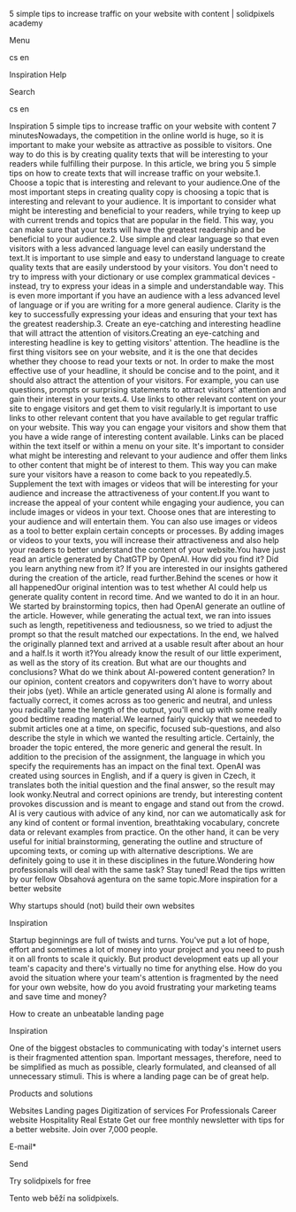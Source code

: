 <p>5 simple tips to increase traffic on your website with content | solidpixels academy</p>
<p>Menu</p>
<p>cs en</p>
<p>Inspiration Help</p>
<p>Search</p>
<p>cs en</p>
<p>Inspiration
5 simple tips to increase traffic on your website with content
7 minutesNowadays, the competition in the online world is huge, so it is important to make your website as attractive as possible to visitors. One way to do this is by creating quality texts that will be interesting to your readers while fulfilling their purpose. In this article, we bring you 5 simple tips on how to create texts that will increase traffic on your website.1. Choose a topic that is interesting and relevant to your audience.One of the most important steps in creating quality copy is choosing a topic that is interesting and relevant to your audience. It is important to consider what might be interesting and beneficial to your readers, while trying to keep up with current trends and topics that are popular in the field. This way, you can make sure that your texts will have the greatest readership and be beneficial to your audience.2. Use simple and clear language so that even visitors with a less advanced language level can easily understand the text.It is important to use simple and easy to understand language to create quality texts that are easily understood by your visitors. You don't need to try to impress with your dictionary or use complex grammatical devices - instead, try to express your ideas in a simple and understandable way. This is even more important if you have an audience with a less advanced level of language or if you are writing for a more general audience. Clarity is the key to successfully expressing your ideas and ensuring that your text has the greatest readership.3. Create an eye-catching and interesting headline that will attract the attention of visitors.Creating an eye-catching and interesting headline is key to getting visitors' attention. The headline is the first thing visitors see on your website, and it is the one that decides whether they choose to read your texts or not. In order to make the most effective use of your headline, it should be concise and to the point, and it should also attract the attention of your visitors. For example, you can use questions, prompts or surprising statements to attract visitors' attention and gain their interest in your texts.4. Use links to other relevant content on your site to engage visitors and get them to visit regularly.It is important to use links to other relevant content that you have available to get regular traffic on your website. This way you can engage your visitors and show them that you have a wide range of interesting content available. Links can be placed within the text itself or within a menu on your site. It's important to consider what might be interesting and relevant to your audience and offer them links to other content that might be of interest to them. This way you can make sure your visitors have a reason to come back to you repeatedly.5. Supplement the text with images or videos that will be interesting for your audience and increase the attractiveness of your content.If you want to increase the appeal of your content while engaging your audience, you can include images or videos in your text. Choose ones that are interesting to your audience and will entertain them. You can also use images or videos as a tool to better explain certain concepts or processes. By adding images or videos to your texts, you will increase their attractiveness and also help your readers to better understand the content of your website.You have just read an article generated by ChatGTP by OpenAI. How did you find it? Did you learn anything new from it? If you are interested in our insights gathered during the creation of the article, read further.Behind the scenes or how it all happenedOur original intention was to test whether AI could help us generate quality content in record time. And we wanted to do it in an hour. We started by brainstorming topics, then had OpenAI generate an outline of the article. However, while generating the actual text, we ran into issues such as length, repetitiveness and tediousness, so we tried to adjust the prompt so that the result matched our expectations. In the end, we halved the originally planned text and arrived at a usable result after about an hour and a half.Is it worth it?You already know the result of our little experiment, as well as the story of its creation. But what are our thoughts and conclusions? What do we think about AI-powered content generation? In our opinion, content creators and copywriters don't have to worry about their jobs (yet). While an article generated using AI alone is formally and factually correct, it comes across as too generic and neutral, and unless you radically tame the length of the output, you'll end up with some really good bedtime reading material.We learned fairly quickly that we needed to submit articles one at a time, on specific, focused sub-questions, and also describe the style in which we wanted the resulting article. Certainly, the broader the topic entered, the more generic and general the result. In addition to the precision of the assignment, the language in which you specify the requirements has an impact on the final text. OpenAI was created using sources in English, and if a query is given in Czech, it translates both the initial question and the final answer, so the result may look wonky.Neutral and correct opinions are trendy, but interesting content provokes discussion and is meant to engage and stand out from the crowd. AI is very cautious with advice of any kind, nor can we automatically ask for any kind of content or formal invention, breathtaking vocabulary, concrete data or relevant examples from practice. On the other hand, it can be very useful for initial brainstorming, generating the outline and structure of upcoming texts, or coming up with alternative descriptions. We are definitely going to use it in these disciplines in the future.Wondering how professionals will deal with the same task? Stay tuned! Read the tips written by our fellow Obsahová agentura on the same topic.More inspiration for a better website</p>
<p>Why startups should (not) build their own websites</p>
<p>Inspiration</p>
<p>Startup beginnings are full of twists and turns. You've put a lot of hope, effort and sometimes a lot of money into your project and you need to push it on all fronts to scale it quickly. But product development eats up all your team's capacity and there's virtually no time for anything else. How do you avoid the situation where your team's attention is fragmented by the need for your own website, how do you avoid frustrating your marketing teams and save time and money?</p>
<p>How to create an unbeatable landing page</p>
<p>Inspiration</p>
<p>One of the biggest obstacles to communicating with today's internet users is their fragmented attention span. Important messages, therefore, need to be simplified as much as possible, clearly formulated, and cleansed of all unnecessary stimuli. This is where a landing page can be of great help.</p>
<p>Products and solutions</p>
<p>Websites
Landing pages
Digitization of services
For Professionals
 Career website
Hospitality
Real Estate
 Get our free monthly newsletter with tips for a better website. Join over 7,000 people.</p>
<p>E-mail*</p>
<p>Send</p>
<p>Try solidpixels for free</p>
<p>Tento web běží na solidpixels.</p>